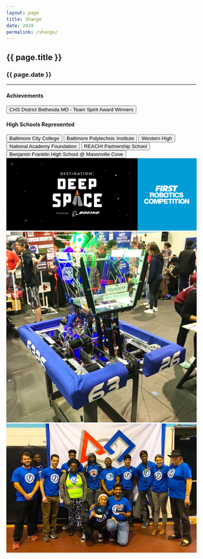 ```yaml
---
layout: page
title: Shango
date: 2019
permalink: /shango/
---
```


<div class="container" markdown="1">
<section id="banner-card" class="card bg-light info-card" markdown="1">

<h1 class="mx-auto pt-4 pb-2">{{ page.title }}</h1>
<h3 class="mx-auto">{{ page.date }}</h3>
<hr class="mx-4">

<h4 class="mx-4 p-0">Achievements</h4>
<button type="button" class="page-button ml-4 mb-2 btn btn-primary">CHS District Bethesda MD - Team Spirit Award Winners</button>

<h4 class="mx-4 mt-2 p-0">High Schools Represented</h4>
<!--  
REACH! Partnership School
Benjamin Franklin High School @ Masonville Cove -->
<button type="button" class="page-outline-button ml-4 mb-2 btn btn-outline-primary">Baltimore City College</button>
<button type="button" class="page-outline-button ml-2 mb-2 btn btn-outline-primary">Baltimore Polytechnic Institute</button>
<button type="button" class="page-outline-button ml-2 mb-2 btn btn-outline-primary">Western High</button>
<button type="button" class="page-outline-button ml-2 mb-2 btn btn-outline-primary">National Academy Foundation</button>
<button type="button" class="page-outline-button ml-4 mb-2 btn btn-outline-primary mt-1">REACH! Partnership School</button>
<button type="button" class="page-outline-button ml-2 mb-2 btn btn-outline-primary mt-1">Benjamin Franklin High School @ Masonville Cove</button>


<img src="/assets/img/robots/shango-1.jpg" class="d-block img-fluid p-4" />
<img src="/assets/img/robots/shango-2.jpg" class="img-fluid p-4" />
<img src="/assets/img/robots/shango-3.jpg" class="img-fluid p-4" />

</section>
</div>